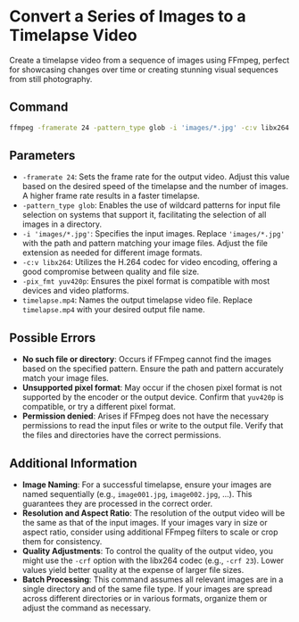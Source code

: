 # Convert a Series of Images to a Timelapse Video

Create a timelapse video from a sequence of images using FFmpeg, perfect for showcasing changes over time or creating stunning visual sequences from still photography.

## Command

```bash
ffmpeg -framerate 24 -pattern_type glob -i 'images/*.jpg' -c:v libx264 -pix_fmt yuv420p timelapse.mp4
```

## Parameters

- `-framerate 24`: Sets the frame rate for the output video. Adjust this value based on the desired speed of the timelapse and the number of images. A higher frame rate results in a faster timelapse.
- `-pattern_type glob`: Enables the use of wildcard patterns for input file selection on systems that support it, facilitating the selection of all images in a directory.
- `-i 'images/*.jpg'`: Specifies the input images. Replace `'images/*.jpg'` with the path and pattern matching your image files. Adjust the file extension as needed for different image formats.
- `-c:v libx264`: Utilizes the H.264 codec for video encoding, offering a good compromise between quality and file size.
- `-pix_fmt yuv420p`: Ensures the pixel format is compatible with most devices and video platforms.
- `timelapse.mp4`: Names the output timelapse video file. Replace `timelapse.mp4` with your desired output file name.

## Possible Errors

- **No such file or directory**: Occurs if FFmpeg cannot find the images based on the specified pattern. Ensure the path and pattern accurately match your image files.
- **Unsupported pixel format**: May occur if the chosen pixel format is not supported by the encoder or the output device. Confirm that `yuv420p` is compatible, or try a different pixel format.
- **Permission denied**: Arises if FFmpeg does not have the necessary permissions to read the input files or write to the output file. Verify that the files and directories have the correct permissions.

## Additional Information

- **Image Naming**: For a successful timelapse, ensure your images are named sequentially (e.g., `image001.jpg`, `image002.jpg`, ...). This guarantees they are processed in the correct order.
- **Resolution and Aspect Ratio**: The resolution of the output video will be the same as that of the input images. If your images vary in size or aspect ratio, consider using additional FFmpeg filters to scale or crop them for consistency.
- **Quality Adjustments**: To control the quality of the output video, you might use the `-crf` option with the libx264 codec (e.g., `-crf 23`). Lower values yield better quality at the expense of larger file sizes.
- **Batch Processing**: This command assumes all relevant images are in a single directory and of the same file type. If your images are spread across different directories or in various formats, organize them or adjust the command as necessary.

